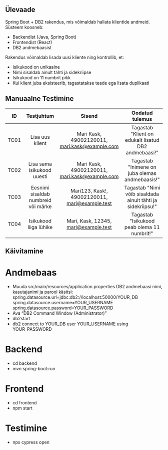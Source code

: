 ## Ülevaade

Spring Boot + DB2 rakendus, mis võimaldab hallata klientide andmeid.
Süsteem koosneb:
- Backendist (Java, Spring Boot)
- Frontendist (React)
- DB2 andmebaasist

Rakendus võimaldab lisada uusi kliente ning kontrollib, et:
- Isikukood on unikaalne
- Nimi sisaldab ainult tähti ja sidekriipse
- Isikukood on 11 numbrit pikk
- Kui klient juba eksisteerib, tagastatakse teade ega lisata duplikaati


## Manuaalne Testimine

| ID | Testjuhtum | Sisend | Oodatud tulemus |
| :--: | :--: | :--: | :--: |
| TC01 | Lisa uus klient | Mari Kask, 49002120011, mari.kask@example.com | Tagastab "Klient on edukalt lisatud DB2 andmebaasi!" |
| TC02 | Lisa sama isikukood uuesti | Mari Kask, 49002120011, mari.kask@example.com | Tagastab "Inimene on juba olemas andmebaasis!" |
| TC03 | Eesnimi sisaldab numbreid või märke | Mari123, Kask!, 49002120011, mari@example.test | Tagastab "Nimi võib sisaldada ainult tähti ja sidekriipsu!" |
| TC04 | Isikukood liiga lühike | Mari, Kask, 12345, mari@example.test | Tagastab "Isikukood peab olema 11 numbrit!" |


## Käivitamine

# Andmebaas
- Muuda src/main/resources/application.properties DB2 andmebaasi nimi, kasutajanimi ja parool käsitsi:
  spring.datasource.url=jdbc:db2://localhost:50000/YOUR_DB
  spring.datasource.username=YOUR_USERNAME
  spring.datasource.password=YOUR_PASSWORD
- Ava “DB2 Command Window (Administrator)”
- db2start
- db2 connect to YOUR_DB user YOUR_USERNAME using YOUR_PASSWORD

# Backend
- cd backend
- mvn spring-boot:run

# Frontend
- cd frontend
- npm start

# Testimine
- npx cypress open
